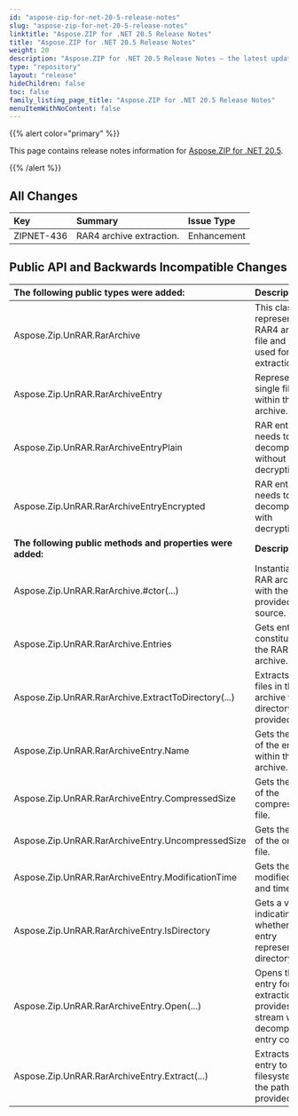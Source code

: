 ```yaml
---
id: "aspose-zip-for-net-20-5-release-notes"
slug: "aspose-zip-for-net-20-5-release-notes"
linktitle: "Aspose.ZIP for .NET 20.5 Release Notes"
title: "Aspose.ZIP for .NET 20.5 Release Notes"
weight: 20
description: "Aspose.ZIP for .NET 20.5 Release Notes – the latest updates and fixes."
type: "repository"
layout: "release"
hideChildren: false
toc: false
family_listing_page_title: "Aspose.ZIP for .NET 20.5 Release Notes"
menuItemWithNoContent: false
---
```


{{% alert color="primary" %}} 

This page contains release notes information for [Aspose.ZIP for .NET 20.5](https://releases.aspose.com/zip/net/new-releases/aspose.zip-for-.net-20.5/).

{{% /alert %}} 
## **All Changes**

|**Key**|**Summary**|**Issue Type**|
| :- | :- | :- |
|ZIPNET-436|RAR4 archive extraction.|Enhancement|
## **Public API and Backwards Incompatible Changes**

|**The following public types were added:**|**Description**|
| :- | :- |
|Aspose.Zip.UnRAR.RarArchive|This class represents the RAR4 archive file and can be used for its extraction.|
|Aspose.Zip.UnRAR.RarArchiveEntry|Represents a single file within the RAR archive.|
|Aspose.Zip.UnRAR.RarArchiveEntryPlain|RAR entry that needs to be decompressed without decryption.|
|Aspose.Zip.UnRAR.RarArchiveEntryEncrypted|RAR entry that needs to be decompressed with decryption.|
|**The following public methods and properties were added:**|**Description**|
|Aspose.Zip.UnRAR.RarArchive.#ctor(...)|Instantiates a RAR archive with the provided data source.|
|Aspose.Zip.UnRAR.RarArchive.Entries|Gets entries constituting the RAR archive.|
|Aspose.Zip.UnRAR.RarArchive.ExtractToDirectory(...)|Extracts all the files in the archive to the directory provided.|
|Aspose.Zip.UnRAR.RarArchiveEntry.Name|Gets the name of the entry within the archive.|
|Aspose.Zip.UnRAR.RarArchiveEntry.CompressedSize|Gets the size of the compressed file.|
|Aspose.Zip.UnRAR.RarArchiveEntry.UncompressedSize|Gets the size of the original file.|
|Aspose.Zip.UnRAR.RarArchiveEntry.ModificationTime|Gets the last modified date and time.|
|Aspose.Zip.UnRAR.RarArchiveEntry.IsDirectory|Gets a value indicating whether the entry represents a directory.|
|Aspose.Zip.UnRAR.RarArchiveEntry.Open(...)|Opens the entry for extraction and provides a stream with decompressed entry content.|
|Aspose.Zip.UnRAR.RarArchiveEntry.Extract(...)|Extracts the entry to the filesystem by the path provided.|

